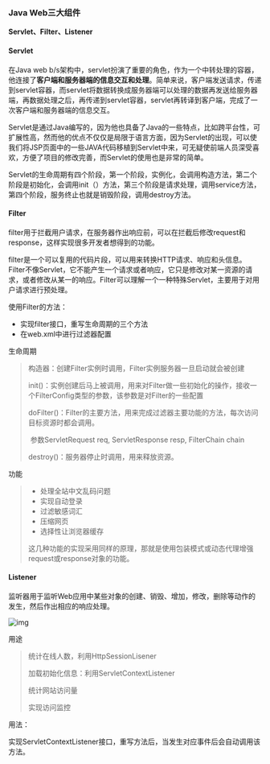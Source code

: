 ### Java Web三大组件

**Servlet、Filter、Listener**

#### Servlet

在Java web b/s架构中，servlet扮演了重要的角色，作为一个中转处理的容器，他连接了**客户端和服务器端的信息交互和处理**。简单来说，客户端发送请求，传递到servlet容器，而servlet将数据转换成服务器端可以处理的数据再发送给服务器端，再数据处理之后，再传递到servlet容器，servlet再转译到客户端，完成了一次客户端和服务器端的信息交互。

Servlet是通过Java编写的，因为他也具备了Java的一些特点，比如跨平台性，可扩展性高，然而他的优点不仅仅是局限于语言方面，因为Servlet的出现，可以使我们将JSP页面中的一些JAVA代码移植到Servlet中来，可无疑使前端人员深受喜欢，方便了项目的修改完善，而Servlet的使用也是非常的简单。

Servlet的生命周期有四个阶段，第一个阶段，实例化，会调用构造方法，第二个阶段是初始化，会调用init（）方法，第三个阶段是请求处理，调用service方法，第四个阶段，服务终止也就是销毁阶段，调用destroy方法。



#### Filter

filter用于拦截用户请求，在服务器作出响应前，可以在拦截后修改request和response，这样实现很多开发者想得到的功能。

filter是一个可以复用的代码片段，可以用来转换HTTP请求、响应和头信息。Filter不像Servlet，它不能产生一个请求或者响应，它只是修改对某一资源的请求，或者修改从某一的响应。Filter可以理解一个一种特殊Servlet，主要用于对用户请求进行预处理。



使用Filter的方法：

- 实现filter接口，重写生命周期的三个方法
- 在web.xml中进行过滤器配置



生命周期

> 构造器：创建Filter实例时调用，Filter实例服务器一旦启动就会被创建
>
> init()：实例创建后马上被调用，用来对Filter做一些初始化的操作，接收一个FilterConfig类型的参数，该参数是对Filter的一些配置
>
> doFilter()：Filter的主要方法，用来完成过滤器主要功能的方法，每次访问目标资源时都会调用。
>
> ​	参数ServletRequest req, ServletResponse resp, FilterChain chain
>
> destroy()：服务器停止时调用，用来释放资源。



功能

> - 处理全站中文乱码问题
> - 实现自动登录
> - 过滤敏感词汇
> - 压缩网页
> - 选择性让浏览器缓存
>
> 这几种功能的实现采用同样的原理，那就是使用包装模式或动态代理增强request或response对象的功能。



#### Listener

监听器用于监听Web应用中某些对象的创建、销毁、增加，修改，删除等动作的发生，然后作出相应的响应处理。

![img](https://img2018.cnblogs.com/blog/693744/201904/693744-20190428175943386-2067995645.png)



用途

> 统计在线人数，利用HttpSessionLisener
>
> 加载初始化信息：利用ServletContextListener
>
> 统计网站访问量
>
> 实现访问监控



用法：

实现ServletContextListener接口，重写方法后，当发生对应事件后会自动调用该方法。

